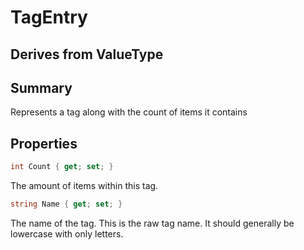 # TagEntry

## Derives from ValueType

## Summary

Represents a tag along with the count of items it contains
## Properties

```c#
int Count { get; set; } 
```
The amount of items within this tag.
```c#
string Name { get; set; } 
```
The name of the tag. This is the raw tag name. It should generally be lowercase with only letters.
